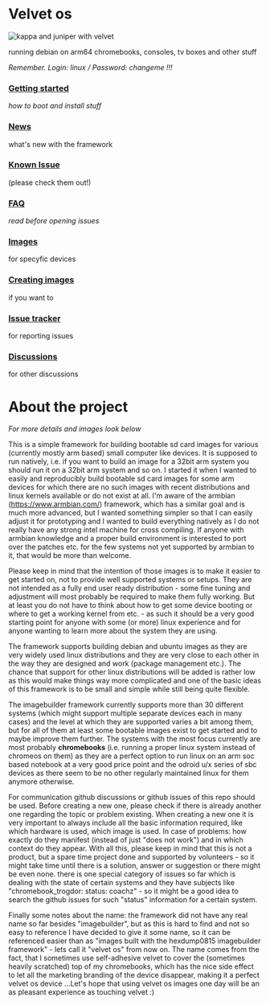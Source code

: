 # Velvet os

![kappa and juniper with velvet](https://github.com/hexdump0815/linux-mainline-on-arm-chromebooks/raw/main/images/kappa-and-juniper-with-velvet.jpg "kappa and juniper with velvet")

running debian on arm64 chromebooks, consoles, tv boxes and other stuff

_Remember. Login: linux / Password: changeme !!!_

### [Getting started](./first-steps.md)
_how to boot and install stuff_

### [News](./news.md)
what's new with the framework

### [Known Issue](./important-information.md)
(please check them out!)

### [FAQ](./faq.md)
_read before opening issues_

### [Images](https://github.com/hexdump0815/imagebuilder/tree/main)
for specyfic devices

### [Creating images](./using-the-imagebuilder-framework.md)
if you want to

### [Issue tracker](https://github.com/hexdump0815/imagebuilder/issues)
for reporting issues

### [Discussions](https://github.com/hexdump0815/imagebuilder/discussions)
for other discussions

# About the project

_For more details and images look below_

This is a simple framework for building bootable sd card images for various (currently mostly arm based) small computer like devices. It is supposed to run natively, i.e. if you want to build an image for a 32bit arm system you should run it on a 32bit arm system and so on. I started it when I wanted to easily and reproducibly build bootable sd card images for some arm devices for which there are no such images with recent distributions and linux kernels available or do not exist at all. I'm aware of the armbian (https://www.armbian.com/) framework, which has a similar goal and is much more advanced, but I wanted something simpler so that I can easily adjust it for prototyping and I wanted to build everything natively as I do not really have any strong intel machine for cross compiling. If anyone with armbian knowledge and a proper build environment is interested to port over the patches etc. for the few systems not yet supported by armbian to it, that would be more than welcome.

Please keep in mind that the intention of those images is to make it easier to get started on, not to provide well supported systems or setups. They are not intended as a fully end user ready distribution - some fine tuning and adjustment will most probably be required  to make them fully working. But at least you do not have to think about how to get some device booting or where to get a working kernel from etc. - as such it should be a very good starting point for anyone with some (or more) linux experience and for anyone wanting to learn more about the system they are using.

The framework supports building debian and ubuntu images as they are very widely used linux distributions and they are very close to each other in the way they are designed and work (package management etc.). The chance that support for other linux distributions will be added is rather low as this would make things way more complicated and one of the basic ideas of this framework is to be small and simple while still being quite flexible.

The imagebuilder framework currently supports more than 30 different systems (which might support multiple separate devices each in many cases) and the level at which they are supported varies a bit among them, but for all of them at least some bootable images exist to get started and to maybe improve them further. The systems with the most focus currently are most probably **chromebooks** (i.e. running a proper linux system instead of chromeos on them) as they are a perfect option to run linux on an arm soc based notebook at a very good price point and the odroid u/x series of sbc devices as there seem to be no other regularly maintained linux for them anymore otherwise.

For communication github discussions or github issues of this repo should be used. Before creating a new one, please check if there is already another one regarding the topic or problem existing. When creating a new one it is very important to always include all the basic information required, like which hardware is used, which image is used. In case of problems: how exactly do they manifest (instead of just "does not work") and in which context do they appear. With all this, please keep in mind that this is not a product, but a spare time project done and supported by volunteers - so it might take time until there is a solution, answer or suggestion or there might be even none. there is one special category of issues so far which is dealing with the state of certain systems and they have subjects like "chromebook_trogdor: status: coachz" - so it might be a good idea to search the github issues for such "status" information for a certain system.

Finally some notes about the name: the framework did not have any real name so far besides "imagebuilder", but as this is hard to find and not so easy to reference I have decided to give it some name, so it can be referenced easier than as "images built with the hexdump0815 imagebuilder framework" - lets call it "velvet os" from now on. The name comes from the fact, that I sometimes use self-adhesive velvet to cover the (sometimes heavily scratched) top of my chromebooks, which has the nice side effect to let all the marketing branding of the device disappear, making it a perfect velvet os device ...Let's hope that using velvet os images one day will be an as pleasant experience as touching velvet :)




